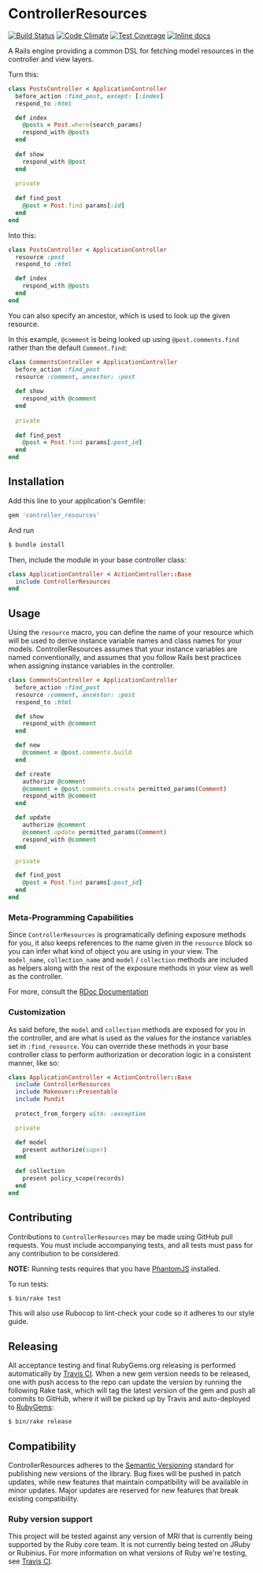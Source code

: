 # ControllerResources

[![Build Status](https://travis-ci.org/tubbo/controller_resources.svg)](https://travis-ci.org/tubbo/controller_resources)
[![Code Climate](https://codeclimate.com/github/tubbo/controller_resources/badges/gpa.svg)](https://codeclimate.com/github/tubbo/controller_resources)
[![Test Coverage](https://codeclimate.com/github/tubbo/controller_resources/badges/coverage.svg)](https://codeclimate.com/github/tubbo/controller_resources)
[![Inline docs](http://inch-ci.org/github/tubbo/controller_resources.svg?branch=master)](http://inch-ci.org/github/tubbo/controller_resources)

A Rails engine providing a common DSL for fetching model resources in
the controller and view layers.

Turn this:

```ruby
class PostsController < ApplicationController
  before_action :find_post, except: [:index]
  respond_to :html

  def index
    @posts = Post.where(search_params)
    respond_with @posts
  end
  
  def show
    respond_with @post
  end
  
  private
  
  def find_post
    @post = Post.find params[:id]
  end
end
```

Into this:

```ruby
class PostsController < ApplicationController
  resource :post
  respond_to :html

  def index
    respond_with @posts
  end
end
```

You can also specify an ancestor, which is used to look up the given
resource.

In this example, `@comment` is being looked up using
`@post.comments.find` rather than the default `Comment.find`:

```ruby
class CommentsController < ApplicationController
  before_action :find_post
  resource :comment, ancestor: :post
  
  def show
    respond_with @comment
  end
  
  private
  
  def find_post
    @post = Post.find params[:post_id]
  end
end
```

## Installation

Add this line to your application's Gemfile:

```ruby
gem 'controller_resources'
```

And run

```bash
$ bundle install
```

Then, include the module in your base controller class:

```ruby
class ApplicationController < ActionController::Base
  include ControllerResources
end
```

## Usage

Using the `resource` macro, you can define the name of your resource
which will be used to derive instance variable names and class names for
your models. ControllerResources assumes that your instance variables
are named conventionally, and assumes that you follow Rails best
practices when assigning instance variables in the controller.

```ruby
class CommentsController < ApplicationController
  before_action :find_post
  resource :comment, ancestor: :post
  respond_to :html

  def show
    respond_with @comment
  end

  def new
    @comment = @post.comments.build
  end

  def create
    authorize @comment
    @comment = @post.comments.create permitted_params(Comment)
    respond_with @comment
  end

  def update
    authorize @comment
    @comment.update permitted_params(Comment)
    respond_with @comment
  end

  private

  def find_post
    @post = Post.find params[:post_id]
  end
end
```

### Meta-Programming Capabilities

Since `ControllerResources` is programatically defining exposure methods
for you, it also keeps references to the name given in the `resource`
block so you can infer what kind of object you are using in your view.
The `model_name`, `collection_name` and `model` / `collection` methods
are included as helpers along with the rest of the exposure methods in
your view as well as the controller.

For more, consult the [RDoc Documentation][rdoc]

### Customization

As said before, the `model` and `collection` methods are exposed for you
in the controller, and are what is used as the values for the instance
variables set in `:find_resource`. You can override these methods in
your base controller class to perform authorization or decoration logic
in a consistent manner, like so:

```ruby
class ApplicationController < ActionController::Base
  include ControllerResources
  include Makeover::Presentable
  include Pundit
  
  protect_from_forgery with: :exception

  private

  def model
    present authorize(super)
  end

  def collection
    present policy_scope(records)
  end
end
```

## Contributing

Contributions to `ControllerResources` may be made using GitHub pull
requests. You must include accompanying tests, and all tests must pass
for any contribution to be considered.

**NOTE:** Running tests requires that you have [PhantomJS][pjs]
installed.

To run tests:

```bash
$ bin/rake test
```

This will also use Rubocop to lint-check your code so it adheres to our
style guide.

## Releasing

All acceptance testing and final RubyGems.org releasing is performed
automatically by [Travis CI][ci]. When a new gem version needs to be
released, one with push access to the repo can update the version by
running the following Rake task, which will tag the latest version of
the gem and push all commits to GitHub, where it will be picked up by
Travis and auto-deployed to [RubyGems][rg]:

```bash
$ bin/rake release
```

## Compatibility

ControllerResources adheres to the [Semantic Versioning][sv]
standard for publishing new versions of the library. Bug fixes will be
pushed in patch updates, while new features that maintain compatibility
will be available in minor updates. Major updates are reserved for new
features that break existing compatibility.

### Ruby version support

This project will be tested against any version of MRI that is currently
being supported by the Ruby core team. It is not currently being tested
on JRuby or Rubinius. For more information on what versions of Ruby
we're testing, see [Travis CI][ci].

[de]: https://github.com/hashrocket/decent_exposure
[sp]: https://github.com/rails/strong_parameters
[ci]: https://travis-ci.org
[rg]: https://rubygems.org
[pjs]: http://phantomjs.org
[sv]: http://semver.org
[rdoc]: http://rubydoc.info/github/tubbo/controller_resources/master
